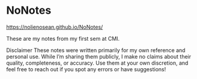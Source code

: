 # NoNotes

https://nolienosean.github.io/NoNotes/

These are my notes from my first sem at CMI.

Disclaimer These notes were written primarily for my own reference and personal use. While I’m sharing them publicly, I make no claims about their quality, completeness, or accuracy. Use them at your own discretion, and feel free to reach out if you spot any errors or have suggestions!



